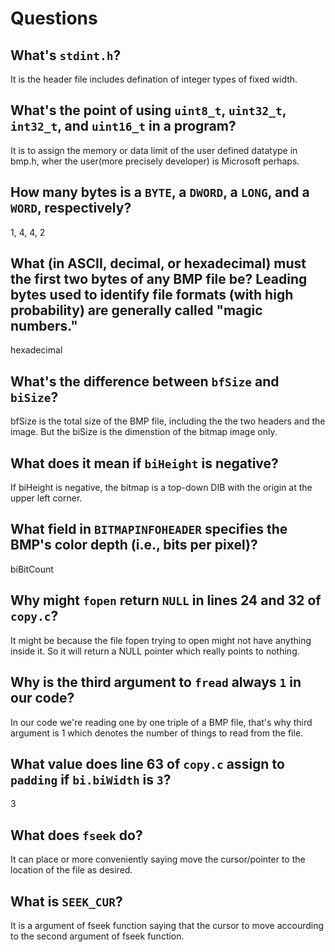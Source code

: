 # Questions

## What's `stdint.h`?

It is the header file includes defination of integer types of fixed width.

## What's the point of using `uint8_t`, `uint32_t`, `int32_t`, and `uint16_t` in a program?

It is to assign the memory or data limit of the user defined datatype in bmp.h, wher the user(more precisely developer) is Microsoft perhaps.

## How many bytes is a `BYTE`, a `DWORD`, a `LONG`, and a `WORD`, respectively?

1, 4, 4, 2

## What (in ASCII, decimal, or hexadecimal) must the first two bytes of any BMP file be? Leading bytes used to identify file formats (with high probability) are generally called "magic numbers."

hexadecimal

## What's the difference between `bfSize` and `biSize`?

bfSize is the total size of the BMP file, including the the two headers and the image. But the biSize is the dimenstion of the bitmap image only.

## What does it mean if `biHeight` is negative?

If biHeight is negative, the bitmap is a top-down DIB with the origin at the upper left corner.

## What field in `BITMAPINFOHEADER` specifies the BMP's color depth (i.e., bits per pixel)?

biBitCount

## Why might `fopen` return `NULL` in lines 24 and 32 of `copy.c`?

It might be because the file fopen trying to open might not have anything inside it. So it will return a NULL pointer which really points to nothing.

## Why is the third argument to `fread` always `1` in our code?

In our code we're reading one by one triple of a BMP file, that's why third argument is 1 which denotes the number of things to read from the file.

## What value does line 63 of `copy.c` assign to `padding` if `bi.biWidth` is `3`?

3

## What does `fseek` do?

It can place or more conveniently saying move the cursor/pointer to the location of the file as desired.

## What is `SEEK_CUR`?

It is a argument of fseek function saying that the cursor to move accourding to the second argument of fseek function.